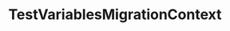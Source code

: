 ---
optionsClassName: TestVariablesMigrationConfig
optionsClassFullName: MigrationTools._EngineV1.Configuration.Processing.TestVariablesMigrationConfig
configurationSamples:
- name: default
  description: 
  code: >-
    {
      "$type": "TestVariablesMigrationConfig",
      "Enabled": false
    }
  sampleFor: MigrationTools._EngineV1.Configuration.Processing.TestVariablesMigrationConfig
description: This processor can migrate test variables that are defined in the test plans / suites. This must run before `TestPlansAndSuitesMigrationConfig`.
className: TestVariablesMigrationContext
typeName: Processors
architecture: v1
options:
- parameterName: Enabled
  type: Boolean
  description: missng XML code comments
  defaultValue: missng XML code comments
status: Beta
processingTarget: Suites & Plans
classFile: /src/VstsSyncMigrator.Core/Execution/MigrationContext/TestVariablesMigrationContext.cs
optionsClassFile: /src/MigrationTools/_EngineV1/Configuration/Processing/TestVariablesMigrationConfig.cs

redirectFrom: []
layout: reference
toc: true
permalink: /Reference/v1/Processors/TestVariablesMigrationContext/
title: TestVariablesMigrationContext
categories:
- Processors
- v1
topics:
- topic: notes
  path: /docs/Reference/v1/Processors/TestVariablesMigrationContext-notes.md
  exists: false
  markdown: ''
- topic: introduction
  path: /docs/Reference/v1/Processors/TestVariablesMigrationContext-introduction.md
  exists: false
  markdown: ''

---